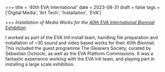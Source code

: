 +++
title = '40th EVA International'
date = 2023-08-31
draft = false
tags = ['Digital Media', 'Art Tech', 'Installation', 'EVA']

+++
_Installation of Media Works for the [40th EVA International Biennial Exhibition](https://www.eva.ie/biennial/40th-eva-international/)_

I worked as part of the EVA Intl install team, handling file preparation and installation of ~30 sound and video based works for their 40th Biennial. This included the guest programme The Gleaners Society, curated by Sebastian Cichocki, as well as the EVA Platform Commissions. It was a fantastic experience working with the EVA Intl team, and playing part in installing a large scale exhibition. 
